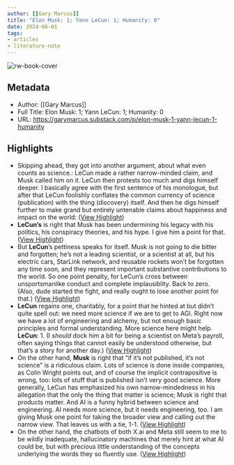 ```yaml
---
author: [[Gary Marcus]]
title: "Elon Musk: 1; Yann LeCun: 1; Humanity: 0"
date: 2024-06-01
tags: 
- articles
- literature-note
---
```

![rw-book-cover](https://substackcdn.com/image/fetch/f_auto,q_auto:good,fl_progressive:steep/https%3A%2F%2Fsubstack-post-media.s3.amazonaws.com%2Fpublic%2Fimages%2Fcea0241d-a7a2-4516-86a6-4c4b7dfad516_1798x1247.png)

## Metadata
- Author: [[Gary Marcus]]
- Full Title: Elon Musk: 1; Yann LeCun: 1; Humanity: 0
- URL: https://garymarcus.substack.com/p/elon-musk-1-yann-lecun-1-humanity

## Highlights
- Skipping ahead, they got into another argument, about what even counts as science.: LeCun made a rather narrow-minded claim, and Musk called him on it. LeCun then protests too much and digs himself deeper. I basically agree with the first sentence of his monologue, but after that LeCun foolishly conflates the common currency of science (publication) with the thing (discovery) itself. And then he digs himself further to make grand but entirely untenable claims about happiness and impact on the world: ([View Highlight](https://read.readwise.io/read/01hz5hpj92jje90nh1hg9aw4v2))
- **LeCun’s** is right that Musk has been undermining his legacy with his politics, his conspiracy theories, and his hype. I give him a point for that. ([View Highlight](https://read.readwise.io/read/01hz5hps32yytge469sgn1cj6a))
- But **LeCun**’s pettiness speaks for itself. Musk is not going to die bitter and forgotten; he’s not a leading scientist, or a scientist at all, but his electric cars, StarLink network, and reusable rockets won’t be forgotten any time soon, and they represent important substantive contributions to the world. So one point penalty, for LeCun’s cross between unsportsmanlike conduct and complete implausiblity. Back to zero. (Also, dude started the fight, and really ought to lose another point for that.) ([View Highlight](https://read.readwise.io/read/01hz5hpwfct8fg56wy5k9j337b))
- **LeCun** regains one, charitably, for a point that he hinted at but didn’t quite spell out: we need more science if we are to get to AGI. Right now we have a lot of engineering and alchemy, but not enough basic principles and formal understanding. More science here might help. **LeCun**: 1. (I *should* dock him a bit for being a scientist on Meta’s payroll, often saying things that cannot easily be understood otherwise, but that’s a story for another day.) ([View Highlight](https://read.readwise.io/read/01hz5hqqvhvpszz1qg8a7j9dzb))
- On the other hand, **Musk** is right that “if it’s not published, it’s not science” is a ridiculous claim. Lots of science is done inside companies, as Colin Wright points out, and of course the implicit contrapositive is wrong, too: lots of stuff that is published isn’t very good science. More generally, LeCun has emphasized his own narrow-mindedness in his allegation that the only the thing that matter is science; Musk is right that products matter. And AI is a funny hybrid between science and engineering. AI needs more science, but it needs engineering, too. I am giving Musk one point for taking the broader view and calling out the narrow view. That leaves us with a tie, 1-1. ([View Highlight](https://read.readwise.io/read/01hz5hqv6a6z7bc1qk6t7a8dqy))
- On the other hand, the chatbots of both X.ai and Meta still seem to me to be wildly inadequate, hallucinatory machines that merely hint at what AI could be, but with precious little understanding of the concepts underlying the words they so fluently use. ([View Highlight](https://read.readwise.io/read/01hz5hrezztwtzzspag4tdnaeb))
